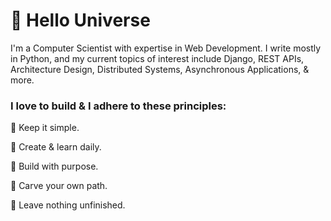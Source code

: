 # :ocean: Hello Universe

I'm a Computer Scientist with expertise in Web Development. I write mostly in Python, and my current topics of interest include Django, REST APIs, Architecture Design, Distributed Systems, Asynchronous Applications, & more.

### I love to build & I adhere to these principles:

:balloon: Keep it simple.  

:balloon: Create & learn daily.  

:balloon: Build with purpose.  

:balloon: Carve your own path.  

:balloon: Leave nothing unfinished.  
